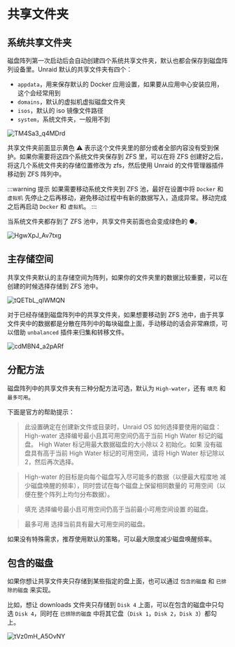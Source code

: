 # 共享文件夹

## 系统共享文件夹

磁盘阵列第一次启动后会自动创建四个系统共享文件夹，默认也都会保存到磁盘阵列设备里。Unraid 默认的共享文件夹有四个：

- `appdata`，用来保存默认的 Docker 应用设置，如果要从应用中心安装应用，这个会经常用到
- `domains`，默认的虚拟机虚拟磁盘文件夹
- `isos`，默认的 iso 镜像文件路径
- `system`，系统文件夹，一般用不到

![TM4Sa3_q4MDrd](https://img.slarker.me/wiki/TM4Sa3_q4MDrd.png)

共享文件夹前面显示黄色 ⚠️ 表示这个文件夹里的部分或者全部内容没有受到保护。如果你需要将这四个系统文件夹保存到 ZFS 里，可以在将 ZFS 创建好之后，将这几个系统文件夹的存储位置修改为 zfs，然后使用 Unraid 的文件管理器插件移动到 ZFS 阵列中。

:::warning 提示
如果需要移动系统文件夹到 ZFS 池，最好在设置中将 `Docker` 和 `虚拟机` 先停止之后再移动，避免移动过程中有新的数据写入，造成异常。移动完成之后再启动 `Docker` 和 `虚拟机`。
:::

当系统文件夹都存到了 ZFS 池中，共享文件夹前面也会变成绿色的 ●。

![HgwXpJ_Av7txg](https://img.slarker.me/wiki/HgwXpJ_Av7txg.png)

## 主存储空间

共享文件夹默认的主存储空间为阵列，如果你的文件夹里的数据比较重要，可以在创建的时候选择存储到 ZFS 池中。

![tQETbL_qIWMQN](https://img.slarker.me/wiki/tQETbL_qIWMQN.png)

对于已经存储到磁盘阵列中的共享文件夹，如果想要移动到 ZFS 池中，由于共享文件夹中的数据都是分散在阵列中的每块磁盘上面，手动移动的话会非常麻烦，可以借助 `unbalanced` 插件来归集和转移文件。

![cdMBN4_a2pARf](https://img.slarker.me/wiki/cdMBN4_a2pARf.png)

## 分配方法

磁盘阵列中的共享文件夹有三种分配方法可选，默认为 `High-water`，还有 `填充` 和 `最多可用`。

下面是官方的帮助提示：

> 此设置确定在创建新文件或目录时，Unraid OS 如何选择要使用的磁盘：
> High-water 选择编号最小且其可用空间仍高于当前 High Water 标记的磁盘。 High Water 标记用最大数据磁盘的大小除以 2 初始化。如果 没有磁盘具有高于当前 High Water 标记的可用空间，请将 High Water 标记除以 2，然后再次选择。

> High-water 的目标是向每个磁盘写入尽可能多的数据（以便最大程度地 减少磁盘唤醒的频率），同时尝试在每个磁盘上保留相同数量的 可用空间（以便在整个阵列上均匀分布数据）。

> 填充 选择编号最小且可用空间仍高于当前最小可用空间设置 的磁盘。

> 最多可用 选择当前具有最大可用空间的磁盘。

如果没有特殊需求，推荐使用默认的策略，可以最大限度减少磁盘唤醒频率。

## 包含的磁盘

如果你想让共享文件夹只存储到某些指定的盘上面，也可以通过 `包含的磁盘` 和 `已排除的磁盘` 来实现。

比如，想让 downloads 文件夹只存储到 `Disk 4` 上面，可以在包含的磁盘中只勾选 `Disk 4`，同时在 `已排除的磁盘` 中将其它盘（`Disk 1`，`Disk 2`，`Disk 3`）都勾上。

![tVz0mH_A5OvNY](https://img.slarker.me/wiki/tVz0mH_A5OvNY.png)